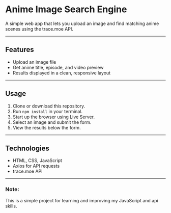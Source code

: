 # Anime Image Search Engine
A simple web app that lets you upload an image and find matching anime scenes using the trace.moe API.

---

## Features
* Upload an image file
* Get anime title, episode, and video preview
* Results displayed in a clean, responsive layout

---
  
## Usage
1. Clone or download this repository.
2. Run `npm install` in your terminal.
3. Start up the browser using Live Server.
4. Select an image and submit the form.
5. View the results below the form.

---

## Technologies
* HTML, CSS, JavaScript
* Axios for API requests
* trace.moe API

---

### Note:
This is a simple project for learning and improving my JavaScript and api skills.



